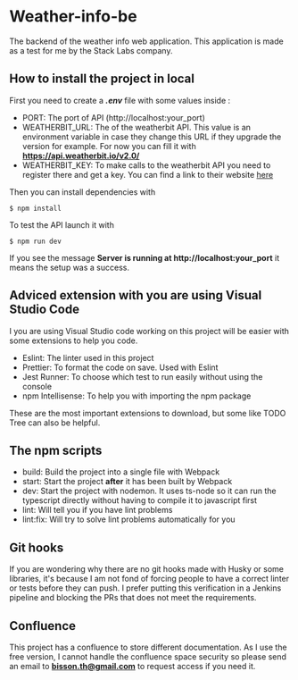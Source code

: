 # Weather-info-be
The backend of the weather info web application. This application is made as a test for me by the Stack Labs company.

## How to install the project in local
First you need to create a ***.env*** file with some values inside :
- PORT: The port of API (http://localhost:your_port)
- WEATHERBIT_URL: The of the weatherbit API. This value is an environment variable in case they change this URL if they upgrade the version for example. For now you can fill it with **https://api.weatherbit.io/v2.0/**
- WEATHERBIT_KEY: To make calls to the weatherbit API you need to register there and get a key. You can find a link to their website [here](https://www.weatherbit.io/api)

Then you can install dependencies with
```console
$ npm install
```

To test the API launch it with
```console
$ npm run dev
```
If you see the message **Server is running at http://localhost:your_port** it means the setup was a success.

## Adviced extension with you are using Visual Studio Code
I you are using Visual Studio code working on this project will be easier with some extensions to help you code.
- Eslint: The linter used in this project
- Prettier: To format the code on save. Used with Eslint
- Jest Runner: To choose which test to run easily without using the console
- npm Intellisense: To help you with importing the npm package

These are the most important extensions to download, but some like TODO Tree can also be helpful.

## The npm scripts
- build: Build the project into a single file with Webpack
- start: Start the project **after** it has been built by Webpack
- dev: Start the project with nodemon. It uses ts-node so it can run the typescript directly without having to compile it to javascript first
- lint: Will tell you if you have lint problems
- lint:fix: Will try to solve lint problems automatically for you

## Git hooks
If you are wondering why there are no git hooks made with Husky or some libraries, it's because I am not fond of forcing people to have a correct linter or tests before they can push. I prefer putting this verification in a Jenkins pipeline and blocking the PRs that does not meet the requirements.

## Confluence
This project has a confluence to store different documentation. As I use the free version, I cannot handle the confluence space security so please send an email to **bisson.th@gmail.com** to request access if you need it.
